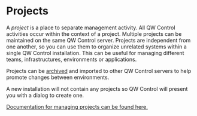 # Projects

A _project_ is a place to separate management activity.
All QW Control activities occur within the context of a project.
Multiple projects can be maintained on the same QW Control server.
Projects are independent from one another, so you can use them to
organize unrelated systems within a single QW Control
installation. This can be useful for managing different teams, infrastructures,
environments or applications.

Projects can be [archived](/en/administration/projects/project-archive.md) and imported to other QW Control servers to help
promote changes between environments.

A new installation will not contain any projects so QW Control will present
you with a dialog to create one.

[Documentation for managing projects can be found here.](/en/administration/projects/)
